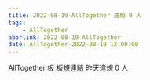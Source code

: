 ```yaml
---
title: 2022-08-19-AllTogether 違規 0 人
tags:
    - AllTogether
abbrlink: 2022-08-19-AllTogether
date: AllTogether-2022-08-19 12:00:00
---
```

AllTogether 板 [板規連結](https://www.ptt.cc/bbs/AllTogether/M.1643211430.A.5FB.html)
昨天違規 0 人
